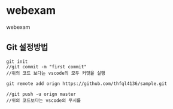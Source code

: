 webexam
==
webexam

Git 설정방법
--
~~~
git init
//git commit -m "first commit"
//위의 코드 보다는 vscode의 모두 커밋을 실행

git remote add orign https://github.com/thfql4136/sample.git

//git push -u orign master
//위의 코드보다는 vscode의 푸시를 
~~~
